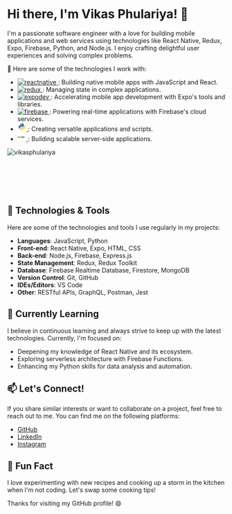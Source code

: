 # Hi there, I'm Vikas Phulariya! 👋

I'm a passionate software engineer with a love for building mobile applications and web services using technologies like React Native, Redux, Expo, Firebase, Python, and Node.js. I enjoy crafting delightful user experiences and solving complex problems.

🚀 Here are some of the technologies I work with:

-   <a href="https://reactnative.dev/" target="_blank" rel="noreferrer">
            <img src="https://reactnative.dev/img/header_logo.svg" alt="reactnative" width="20" height="20"/>
        </a>: Building native mobile apps with JavaScript and React.
-   <a href="https://redux.js.org/" target="_blank" rel="noreferrer">
            <img src="https://d33wubrfki0l68.cloudfront.net/0834d0215db51e91525a25acf97433051f280f2f/c30f5/img/redux.svg" alt="redux" width="20" height="20"/>
        </a>: Managing state in complex applications.
- <a href="https://expo.dev/" target="_blank" rel="noreferrer">
            <img src="https://seeklogo.com/images/E/expo-go-app-logo-BBBE394CB8-seeklogo.com.png" alt="expodev" width="20" height="20"/>
        </a>: Accelerating mobile app development with Expo's tools and libraries.
- <a href="https://firebase.google.com/" target="_blank" rel="noreferrer">
            <img src="https://www.vectorlogo.zone/logos/firebase/firebase-icon.svg" alt="firebase" width="20" height="20"/>
        </a>: Powering real-time applications with Firebase's cloud services.
-  <a href="https://www.python.org" target="_blank" rel="noreferrer">
            <img src="https://raw.githubusercontent.com/devicons/devicon/master/icons/python/python-original.svg" alt="python" width="20" height="20"/>
        </a>: Creating versatile applications and scripts.
-  <a href="https://nodejs.org" target="_blank" rel="noreferrer">
            <img src="https://raw.githubusercontent.com/devicons/devicon/master/icons/nodejs/nodejs-original-wordmark.svg" alt="nodejs" width="20" height="20"/>
        </a>: Building scalable server-side applications.



<!--<p align="left"> <img src="https://komarev.com/ghpvc/?username=vikasphulariya&label=Profile%20views&color=0e75b6&style=flat" alt="vikasphulariya" /> </p>-->



<p><img align="left" src="https://github-readme-stats.vercel.app/api/top-langs?username=vikasphulariya&show_icons=true&locale=en&layout=compact" alt="vikasphulariya" /></p>
</br>
</br>
</br>
</br>
</br>
</br>


## 🔧 Technologies & Tools

Here are some of the technologies and tools I use regularly in my projects:

- **Languages**: JavaScript, Python
- **Front-end**: React Native, Expo, HTML, CSS
- **Back-end**: Node.js, Firebase, Express.js
- **State Management**: Redux, Redux Toolkit
- **Database**: Firebase Realtime Database, Firestore, MongoDB
- **Version Control**: Git, GitHub
- **IDEs/Editors**: VS Code
- **Other**: RESTful APIs, GraphQL, Postman, Jest

## 🌱 Currently Learning

I believe in continuous learning and always strive to keep up with the latest technologies. Currently, I'm focused on:

- Deepening my knowledge of React Native and its ecosystem.
- Exploring serverless architecture with Firebase Functions.
- Enhancing my Python skills for data analysis and automation.

## 📫 Let's Connect!

If you share similar interests or want to collaborate on a project, feel free to reach out to me. You can find me on the following platforms:

- [GitHub](https://github.com/vikasphulariya)
- [LinkedIn](https://www.linkedin.com/in/vikas-p-657784131/)
- [Instagram](https://twitter.com/vikasphulariya](https://www.instagram.com/vikas__phulriya/))

## 🌟 Fun Fact

I love experimenting with new recipes and cooking up a storm in the kitchen when I'm not coding. Let's swap some cooking tips!

Thanks for visiting my GitHub profile! 😄
